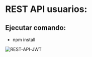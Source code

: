 # REST API usuarios:

## Ejecutar comando:

- npm install

![REST-API-JWT](https://grokonez.com/wp-content/uploads/2018/10/nodejs-jwt-authentication-express-bcryptjs-jsonwebtoken-mongoose-feature-image.png)